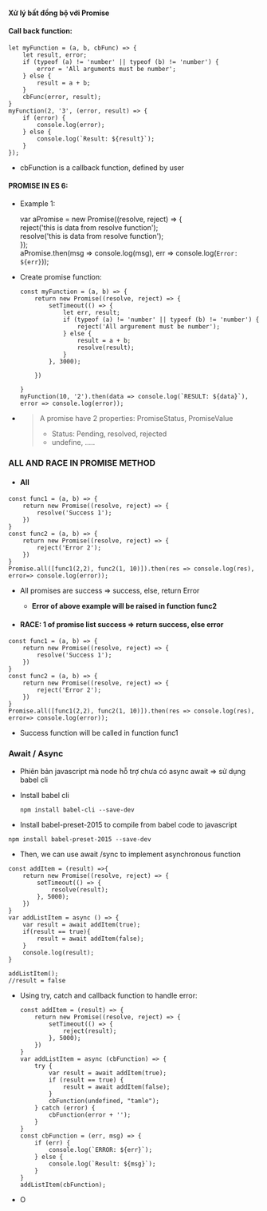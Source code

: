 #### Xử lý bất đồng bộ với Promise

#### Call back function:

    let myFunction = (a, b, cbFunc) => {
        let result, error;
        if (typeof (a) != 'number' || typeof (b) != 'number') {
            error = 'All arguments must be number';
        } else {
            result = a + b;
        }
        cbFunc(error, result);
    }
    myFunction(2, '3', (error, result) => {
        if (error) {
            console.log(error);
        } else {
            console.log(`Result: ${result}`);
        }
    });

* cbFunction is a callback function, defined by user

#### PROMISE IN ES 6:

* Example 1:

  var aPromise = new Promise\(\(resolve, reject\) =&gt; {  
        reject\('this is data from resolve function'\);  
        resolve\('this is data from resolve function'\);  
    }\);  
    aPromise.then\(msg =&gt; console.log\(msg\), err =&gt; console.log\(`Error: ${err}`\)\);

* Create promise function:

      const myFunction = (a, b) => {
          return new Promise((resolve, reject) => {
              setTimeout(() => {
                  let err, result;
                  if (typeof (a) != 'number' || typeof (b) != 'number') {
                      reject('All argurement must be number');
                  } else {
                      result = a + b;
                      resolve(result);
                  }
              }, 3000);

          })

      }
      myFunction(10, '2').then(data => console.log(`RESULT: ${data}`), error => console.log(error));

* > A promise have 2 properties: PromiseStatus, PromiseValue
  >
  > * Status: Pending, resolved, rejected
  > * undefine, .....

### ALL AND RACE IN PROMISE METHOD

* #### All

```
const func1 = (a, b) => {
    return new Promise((resolve, reject) => {
        resolve('Success 1');
    })
}
const func2 = (a, b) => {
    return new Promise((resolve, reject) => {
        reject('Error 2');
    })
}
Promise.all([func1(2,2), func2(1, 10)]).then(res => console.log(res), error=> console.log(error));
```

* All promises are success =&gt; success, else, return Error

  * **Error of above example will be raised in function func2**

* #### RACE: 1 of promise list success =&gt; return success, else error

```
const func1 = (a, b) => {
    return new Promise((resolve, reject) => {
        resolve('Success 1');
    })
}
const func2 = (a, b) => {
    return new Promise((resolve, reject) => {
        reject('Error 2');
    })
}
Promise.all([func1(2,2), func2(1, 10)]).then(res => console.log(res), error=> console.log(error));
```

* Success function will be called in function func1

### Await / Async

* Phiên bản javascript mà node hỗ trợ chưa có async await =&gt; sử dụng babel cli

* Install babel cli

  ```
  npm install babel-cli --save-dev
  ```

* Install babel-preset-2015 to compile from babel code to javascript

```
npm install babel-preset-2015 --save-dev
```

* Then, we can use await /sync to implement asynchronous function

```
const addItem = (result) =>{
    return new Promise((resolve, reject) => {
        setTimeout(() => {
            resolve(result);
        }, 5000);
    })
}
var addListItem = async () => {
    var result = await addItem(true);
    if(result == true){
        result = await addItem(false);
    }
    console.log(result);
}

addListItem();
//result = false
```

* Using try, catch and callback function to handle error:

      const addItem = (result) => {
          return new Promise((resolve, reject) => {
              setTimeout(() => {
                  reject(result);
              }, 5000);
          })
      }
      var addListItem = async (cbFunction) => {
          try {
              var result = await addItem(true);
              if (result == true) {
                  result = await addItem(false);
              }
              cbFunction(undefined, "tamle");
          } catch (error) {
              cbFunction(error + '');
          }
      }
      const cbFunction = (err, msg) => {
          if (err) {
              console.log(`ERROR: ${err}`);
          } else {
              console.log(`Result: ${msg}`);
          }
      }
      addListItem(cbFunction);

* O



